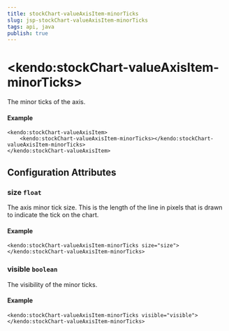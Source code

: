 ```yaml
---
title: stockChart-valueAxisItem-minorTicks
slug: jsp-stockChart-valueAxisItem-minorTicks
tags: api, java
publish: true
---
```


# \<kendo:stockChart-valueAxisItem-minorTicks\>

The minor ticks of the axis.

#### Example
    <kendo:stockChart-valueAxisItem>
        <kendo:stockChart-valueAxisItem-minorTicks></kendo:stockChart-valueAxisItem-minorTicks>
    </kendo:stockChart-valueAxisItem>

## Configuration Attributes

### size `float`

The axis minor tick size. This is the length of the line in pixels that is drawn to indicate the tick on the chart.

#### Example
    <kendo:stockChart-valueAxisItem-minorTicks size="size">
    </kendo:stockChart-valueAxisItem-minorTicks>

### visible `boolean`

The visibility of the minor ticks.

#### Example
    <kendo:stockChart-valueAxisItem-minorTicks visible="visible">
    </kendo:stockChart-valueAxisItem-minorTicks>

